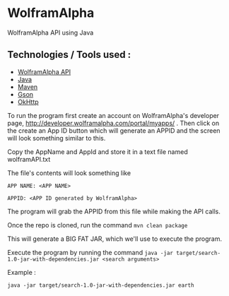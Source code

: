 # WolframAlpha

WolframAlpha API using Java

## Technologies / Tools used : 
* [WolframAlpha API](https://products.wolframalpha.com/api/documentation/)
* [Java](https://www.java.com/en/)
* [Maven](https://maven.apache.org/)
* [Gson](https://mvnrepository.com/artifact/com.google.code.gson/gson/2.8.5)
* [OkHttp](https://mvnrepository.com/artifact/com.squareup.okhttp/okhttp/2.7.5)

To run the program first create an account on WolframAlpha's developer page, http://developer.wolframalpha.com/portal/myapps/ .
Then click on the create an App ID button which will generate an APPID and the screen will look something similar to this.

Copy the AppName and AppId and store it in a text file named wolframAPI.txt

The file's contents will look something like 

```
APP NAME: <APP NAME>

APPID: <APP ID generated by WolframAlpha>
```

The program will grab the APPID from this file while making the API calls.

Once the repo is cloned, run the command ```mvn clean package```

This will generate a BIG FAT JAR, which we'll use to execute the program.

Execute the program by running the command ```java -jar target/search-1.0-jar-with-dependencies.jar <search arguments>```

Example :

```java -jar target/search-1.0-jar-with-dependencies.jar earth```
